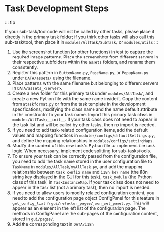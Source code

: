 <LanguageWarn/>

# Task Development Steps

::: tip

If your sub-task/tool code will not be called by other tasks, please place it directly in the primary task folder; if you think other tasks will also call this sub-task/tool, then place it in `modules/AllTask/SubTask/` or `modules/utils`
:::

1. Use the screenshot function (or other functions) in test to capture the required image patterns. Place the screenshots from different servers in their respective subfolders within the `assets` folders, and rename them consistently.
2. Register this pattern in `ButtonName.py`, `PageName.py`, or `PopupName.py` under `DATA/assets/` using the filename.
3. Place patterns with the same filename but belonging to different servers in `DATA/assets_<server>`.
4. Create a new folder for this primary task under `modules/AllTask/`, and create a new Python file with the same name inside it. Copy the content from `ataskformat.py` or from the task template in the development specifications, modifying the class name and the name default attribute in the constructor to your task name. Import this primary task class in `modules/AllTask/__init__`. If your task class does not need to appear in the task list and will be called by other tasks, then no import is needed.
5. If you need to add task-related configuration items, add the default values and mapping functions in `modules/configs/defaultSettings.py`, and define the mapping relationships in `modules/configs/settingMaps`.
6. Modify the content of this new task's Python file to implement the task logic. When necessary, implement code splitting for sub-tasks/tools.
7. To ensure your task can be correctly parsed from the configuration file, you need to add the task name stored in the user configuration file to `TaskName` in `modules/AllTask/myAllTask.py`, and add the mapping relationship between `task_config_name` and `i18n_key_name` (the i18n string key displayed in the GUI for this task), `task_module` (the Python class of this task) in `TaskInstanceMap`. If your task class does not need to appear in the task list (not a primary task), then no import is needed.
8. If you need to allow users to modify related configuration content, you need to add the configuration page object ConfigPanel for this feature in `get_config_list` in `gui/refactor_pages/json_set_panel.py`. This will appear as an element in the left list of the configuration page. The methods in ConfigPanel are the sub-pages of the configuration content, stored in `gui/pages/`.
9. Add the corresponding text in `DATA/i18n`.
